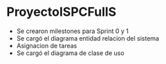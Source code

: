 # ProyectoISPCFullS
* Se crearon milestones para Sprint 0 y 1
* Se cargó el diagrama entidad relacion del sistema
* Asignacion de tareas
* Se cargó el diagrama de clase de uso
